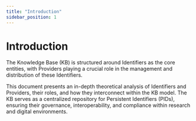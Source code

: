 ```yaml
---
title: "Introduction"
sidebar_position: 1
---
```

# Introduction

The Knowledge Base (KB) is structured around Identifiers as the core entities, with Providers playing a crucial role in the management and distribution of these Identifiers. 

This document presents an in-depth theoretical analysis of Identifiers and Providers, their roles, and how they interconnect within the KB model.
The KB serves as a centralized repository for Persistent Identifiers (PIDs), ensuring their governance, interoperability, and compliance within research and digital environments.